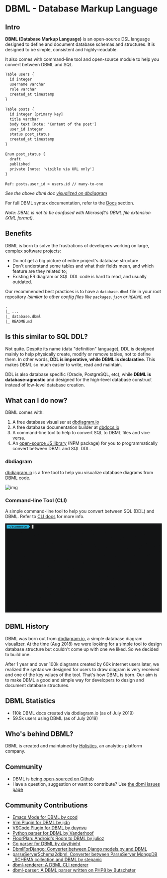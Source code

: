 # DBML - Database Markup Language

## Intro

**DBML (Database Markup Language)** is an open-source DSL language designed to define and document database schemas and structures. It is designed to be simple, consistent and highly-readable.

It also comes with command-line tool and open-source module to help you convert between DBML and SQL.

    Table users {
      id integer
      username varchar
      role varchar
      created_at timestamp
    }

    Table posts {
      id integer [primary key]
      title varchar
      body text [note: 'Content of the post']
      user_id integer
      status post_status
      created_at timestamp
    }

    Enum post_status {
      draft
      published
      private [note: 'visible via URL only']
    }

    Ref: posts.user_id > users.id // many-to-one

_See the above dbml doc [visualized on dbdiagram](https://dbdiagram.io/d/5d5cb582ced98361d6ddc5ab)_

For full DBML syntax documentation, refer to the [Docs](/docs/) section.

_Note: DBML is not to be confused with Microsoft's DBML file extension (XML format)._

## Benefits

DBML is born to solve the frustrations of developers working on large, complex software projects:
* Do not get a big picture of entire project's database structure
* Don't understand some tables and what their fields mean, and which feature are they related to;
* Existing ER diagram or SQL DDL code is hard to read, and usually outdated.

Our recommended best practices is to have a `database.dbml` file in your root repository
_(similar to other config files like `packages.json` or `README.md`)_ 

```
.
|_ ...
|_ database.dbml
|_ README.md
```

## Is this similar to SQL DDL?

Not quite. Despite its name (data "definition" language), DDL is designed mainly to help physically create, modify or
remove tables, not to define them. In other words, **DDL is imperative, while DBML is declarative**. This makes DBML
 so much easier to write, read and maintain.

DDL is also database specific (Oracle, PostgreSQL, etc), while **DBML is database-agnostic** and designed for the high-level database construct instead of low-level database creation.

## What can I do now?

DBML comes with:
1. A free database visualiser at [dbdiagram.io](https://dbdiagram.io)
2. A free database documentation builder at [dbdocs.io](https://dbdocs.io)
3. A command-line tool to help to convert SQL to DBML files and vice versa.
4. An [open-source JS library](/js-module/) (NPM package) for you to programmatically convert between DBML and SQL DDL.

### dbdiagram

[dbdiagram.io](https://dbdiagram.io?utm_source=dbml) is a free tool to help you visualize database diagrams from DBML code. 

![img](https://i.imgur.com/8T1tIZp.gif)

### Command-line Tool (CLI)

A simple command-line tool to help you convert between SQL (DDL) and DBML. Refer to [CLI docs](/cli) for more info.

![img](../cli/cli.gif)


## DBML History

DBML was born out from [dbdiagram.io](https://dbdiagram.io?utm_source=dbml), a simple database diagram visualizer. At the time (Aug 2018) we were looking for a simple tool to design database structure but couldn't come up with one we liked. So we decided to build one.

After 1 year and over 100k diagrams created by 60k internet users later, we realized the syntax we designed for users to draw diagram is very received and one of the key values of the tool. That's how DBML is born. Our aim is to make DBML a good and simple way for developers to design and document database structures.

## DBML Statistics

* 110k DBML docs created via dbdiagram.io (as of July 2019)
* 59.5k users using DBML (as of July 2019)

## Who's behind DBML?

DBML is created and maintained by [Holistics](https://holistics.io?utm_source=dbml), an analytics platform company.


## Community

* DBML is [being open-sourced on Github](https://github.com/holistics/dbml/)
* Have a question, suggestion or want to contribute? Use [the dbml issues page](https://github.com/holistics/dbml/issues)

## Community Contributions

* [Emacs Mode for DBML by ccod](https://github.com/ccod/dbd-mode)
* [Vim Plugin for DBML by jidn](https://github.com/jidn/vim-dbml)
* [VSCode Plugin for DBML by duynvu](https://marketplace.visualstudio.com/items?itemName=duynvu.dbml-language)
* [Python parser for DBML by Vanderhoof](https://github.com/Vanderhoof/PyDBML)
* [FloorPlan: Android's Room to DBML by julioz](https://github.com/julioz/FloorPlan)
* [Go parser for DBML by duythinht](https://github.com/duythinht/dbml-go)
* [DbmlForDjango: Converter between Django models.py and DBML](https://github.com/hamedsj/DbmlForDjango)
* [parseServerSchema2dbml: Converter between ParseServer MongoDB \_SCHEMA collection and DBML by stepanic](https://github.com/stepanic/parse-server-SCHEMA-to-DBML)
* [dbml-renderer: A DBML CLI renderer](https://github.com/softwaretechnik-berlin/dbml-renderer)
* [dbml-parser: A DBML parser written on PHP8 by Butschster](https://github.com/butschster/dbml-parser)
